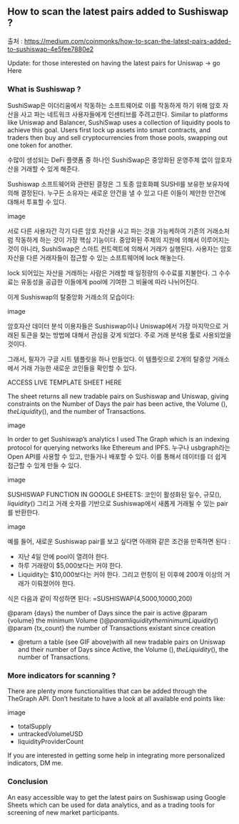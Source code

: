## How to scan the latest pairs added to Sushiswap ?

출처 : https://medium.com/coinmonks/how-to-scan-the-latest-pairs-added-to-sushiswap-4e5fee7880e2

Update: for those interested on having the latest pairs for Uniswap -> go Here

### What is Sushiswap ?

SushiSwap은 이더리움에서 작동하는 소프트웨어로 이를 작동하게 하기 위해 암호 자산을 사고 파는 네트워크 사용자들에게 인센티브를 주려고한다.  Similar to platforms like Uniswap and Balancer, SushiSwap uses a collection of liquidity pools to achieve this goal. Users first lock up assets into smart contracts, and traders then buy and sell cryptocurrencies from those pools, swapping out one token for another.

수많이 생성되는 DeFi 플랫폼 중 하나인 SushiSwap은 중앙화된 운영주체 없이 암호자산을 거래할 수 있게 해준다.

Sushiswap 소프트웨어와 관련된 결정은 그 토종 암호화폐 SUSHI를 보유한 보유자에 의해 결정된다. 누구든 소유자는 새로운 안건을 낼 수 있고 다른 이들이 제안한 안건에 대해서 투표할 수 있다.

image

서로 다른 사용자간 각기 다른 암호 자산을 사고 파는 것을 가능케하여 기존의 거래소처럼 작동하게 하는 것이 가장 핵심 기능이다. 중앙화된 주체의 지원에 의해서 이루어지는 것이 아니라, SushiSwap은 스마트 컨트랙트에 의해서 거래가 실행된다. 사용자는 암호 자산을 다른 거래자들이 접근할 수 있는 소프트웨어에 lock 해놓는다.

lock 되어있는 자산을 거래하는 사람은 거래할 때 일정량의 수수료를 지불한다. 그 수수료는 유동성을 공급한 이들에게 pool에 기여한 그 비율에 따라 나뉘어진다.

이게 Sushiswap의 탈중앙화 거래소의 모습이다: 

image

암호자산 데이터 분석 이용자들은 Sushiswap이나 Uniswap에서 가장 마지막으로 거래된 토큰을 찾는 방법에 대해서 관심을 갖게 되었다. 주로 거래 분석용 툴로 사용되었을 것이다.

그래서, 필자가 구글 시트 템플릿을 하나 만들었다. 이 템플릿으로 2개의 탈중앙 거래소에서 거래 가능한 새로운 코인들을 확인할 수 있다. 

ACCESS LIVE TEMPLATE SHEET HERE

The sheet returns all new tradable pairs on Sushiswap and Uniswap, giving constraints on the Number of Days the pair has been active, the Volume ($), the Liquidity ($), and the number of Transactions.

image

In order to get Sushiswap’s analytics I used The Graph which is an indexing protocol for querying networks like Ethereum and IPFS. 누구나 usbgraph라는 Open API를 사용할 수 있고, 만들거나 배포할 수 있다. 이를 통해서 데이터를 더 쉽게 접근할 수 있게 만들 수 있다.

image

SUSHISWAP FUNCTION IN GOOGLE SHEETS:
코인이 활성화된 일수, 규모($), liquidity($) 그리고 거래 숫자를 기반으로 Sushiswap에서 새롭게 거래될 수 있는 pair를 반환한다.

image

예를 들어, 새로운 Sushiswap pair를 보고 싶다면 아래와 같은 조건을 만족하면 된다 :  
- 지난 4일 안에 pool이 열려야 한다. 
- 하루 거래량이 $5,000보다는 커야 한다. 
- Liquidity는 $10,000보다는 커야 한다. 
그리고 런칭이 된 이후에 200개 이상의 거래가 이뤄졌어야 한다. 

식은 다음과 같이 작성하면 된다: =SUSHISWAP(4,5000,10000,200)

@param {days} the number of Days since the pair is active
@param {volume} the minimum Volume ($)
@param {liquidity} the minimum Liquidity ($)
@param {tx_count} the number of Transactions existant since creation

* @return a table (see GIF above)with all new tradable pairs on Uniswap and their number of Days since Active, the Volume ($), the Liquidity ($), the number of Transactions.

### More indicators for scanning ?

There are plenty more functionalities that can be added through the TheGraph API. Don’t hesitate to have a look at all available end points like:

image 

- totalSupply
- untrackedVolumeUSD
-  liquidityProviderCount

If you are interested in getting some help in integrating more personalized indicators, DM me.

### Conclusion

An easy accessible way to get the latest pairs on Sushiswap using Google Sheets which can be used for data analytics, and as a trading tools for screening of new market participants.